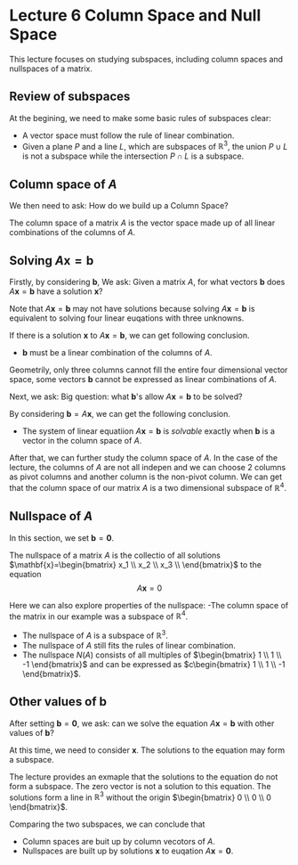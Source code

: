# Lecture 6 Column Space and Null Space

This lecture focuses on studying subspaces, including column spaces and nullspaces of a matrix.

## Review of subspaces

At the begining, we need to make some basic rules of subspaces clear:

- A vector space must follow the rule of linear combination.
- Given a plane $P$ and a line $L$, which are subspaces of $\mathbb{R}^{3}$, the union $P\cup L$ is not a subspace while the intersection $P\cap L$ is a subspace.

## Column space of $A$

We then need to ask: How do we build up a Column Space?

The column space of a matrix $A$ is the vector space made up of all linear combinations of the columns of $A$.

## Solving $A\mathbf{x}=\mathbf{b}$

Firstly, by considering $\mathbf{b}$, We ask: Given a matrix $A$, for what vectors $\mathbf{b}$ does $A\mathbf{x}=\mathbf{b}$ have a solution $\mathbf{x}$?

Note that $A\mathbf{x}=\mathbf{b}$ may not have solutions because solving $A\mathbf{x}=\mathbf{b}$ is equivalent to solving four linear euqations with three unknowns.

If there is a solution $\mathbf{x}$ to $A\mathbf{x}=\mathbf{b}$, we can get following conclusion.
- $\mathbf{b}$ must be a linear combination of the columns of $A$.

Geometrily, only three columns cannot fill the entire four dimensional vector space, some vectors $\mathbf{b}$ cannot be expressed as linear combinations of $A$.

Next, we ask: Big question: what $\mathbf{b}$'s allow $A\mathbf{x}=\mathbf{b}$ to be solved?

By considering $\mathbf{b}=A\mathbf{x}$, we can get the following conclusion.
- The system of linear equatiion $A\mathbf{x}=\mathbf{b}$ is *solvable* exactly when $\mathbf{b}$ is a vector in the column space of $A$.

After that, we can further study the column space of $A$. In the case of the lecture, the columns of $A$ are not all indepen and we can choose 2 columns as pivot columns and another column is the non-pivot column. We can get that the column space of our matrix $A$ is a two dimensional subspace of $\mathbb{R}^{4}$.

## Nullspace of $A$

In this section, we set $\mathbf{b}=\mathbf{0}$.

The nullspace of a matrix $A$ is the collectio of all solutions $\mathbf{x}=\begin{bmatrix}
    x_1 \\
    x_2 \\
    x_3 \\
\end{bmatrix}$ to the equation
$$A\mathbf{x}=0 \tag{6-1}$$

Here we can also explore properties of the nullspace:
-The column space of the matrix in our example was a subspace of $\mathbb{R}^{4}$.
- The nullspace of $A$ is a subspace of $\mathbb{R}^{3}$.
- The nullspace of $A$ still fits the rules of linear combination.
- The nullspace $N(A)$ consists of all multiples of $\begin{bmatrix}
    1 \\
    1 \\
    -1
\end{bmatrix}$ and can be expressed as $c\begin{bmatrix}
    1 \\
    1 \\
    -1
\end{bmatrix}$.

## Other values of $\mathbf{b}$

After setting $\mathbf{b}=\mathbf{0}$, we ask: can we solve the equation $A\mathbf{x}=\mathbf{b}$ with other values of $\mathbf{b}$?

At this time, we need to consider $\mathbf{x}$. The solutions to the equation may form a subspace.

The lecture provides an exmaple that the solutions to the equation do not form a subspace. The zero vector is not a solution to this equation. The solutions form a line in $\mathbb{R}^{3}$ without the origin $\begin{bmatrix}
    0 \\
    0 \\
    0
\end{bmatrix}$.

Comparing the two subspaces, we can conclude that
- Column spaces are buit up by column vecotors of $A$.
- Nullspaces are built up by solutions $\mathbf{x}$ to euqation $A\mathbf{x}=\mathbf{0}$.
